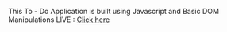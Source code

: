 This To - Do Application is built using Javascript and Basic DOM Manipulations LIVE : [Click here](https://aaliya-aot.github.io/fresher-project-js-todo/)
